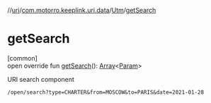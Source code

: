 //[uri](../../../index.md)/[com.motorro.keeplink.uri.data](../index.md)/[Utm](index.md)/[getSearch](get-search.md)

# getSearch

[common]\
open override fun [getSearch](get-search.md)(): [Array](https://kotlinlang.org/api/latest/jvm/stdlib/kotlin/-array/index.html)&lt;[Param](../-param/index.md)&gt;

URI search component

`/open/search?type=CHARTER&from=MOSCOW&to=PARIS&date=2021-01-28`
